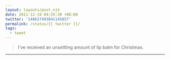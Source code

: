 ```yaml
---
layout: layouts/post.njk
date: 2011-12-19 04:55:30 +00:00
twitter: '148627493841145857'
permalink: /status/{{ twitter }}/
tags: 
  - tweet
---
```


> I've received an unsettling amount of lip balm for Christmas.

---
